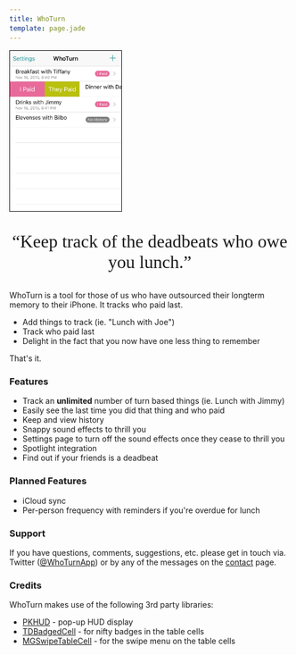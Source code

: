 ```yaml
---
title: WhoTurn
template: page.jade
---
```


<img src="main.png" style="border: 1px solid black" class="pull-right img-responsive" width="200"  />

<center>
<p style="font-size: 24pt; font-family: Brush Script MT">“Keep track of the deadbeats who owe you lunch.”</p>
</center>

WhoTurn is a tool for those of us who have outsourced their longterm memory to their iPhone.  It tracks who paid last.

* Add things to track (ie. "Lunch with Joe")
* Track who paid last
* Delight in the fact that you now have one less thing to remember

That's it.

### Features

* Track an **unlimited** number of turn based things (ie. Lunch with Jimmy)
* Easily see the last time you did that thing and who paid
* Keep and view history
* Snappy sound effects to thrill you
* Settings page to turn off the sound effects once they cease to thrill you
* Spotlight integration
* Find out if your friends is a deadbeat

### Planned Features

* iCloud sync
* Per-person frequency with reminders if you're overdue for lunch

### Support

If you have questions, comments, suggestions, etc. please get in touch via. Twitter ([@WhoTurnApp](https://twitter.com/whoturnapp)) or by any of the messages on the [contact](/contact/) page.

### Credits

WhoTurn makes use of the following 3rd party libraries:

* [PKHUD](https://github.com/pkluz/PKHUD) - pop-up HUD display
* [TDBadgedCell](http://www.tmdvs.me/TDBadgedCell/) - for nifty badges in the table cells
* [MGSwipeTableCell](https://github.com/MortimerGoro/MGSwipeTableCell) - for the swipe menu on the table cells